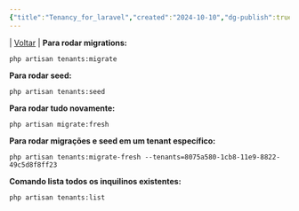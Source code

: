 ```yaml
---
{"title":"Tenancy_for_laravel","created":"2024-10-10","dg-publish":true,"tags":["pessoal/estudos","pessoal/quaseumdev","php"],"permalink":"/1.Minha Vida/Tenancy_for_laravel/","dgPassFrontmatter":true}
---
```


| [Voltar](index) |
**Para rodar migrations:**
```
php artisan tenants:migrate
```
**Para rodar seed:**
```
php artisan tenants:seed
```
**Para rodar tudo novamente:**
```
php artisan migrate:fresh
```
**Para rodar migrações e seed em um tenant específico:**
```
php artisan tenants:migrate-fresh --tenants=8075a580-1cb8-11e9-8822-49c5d8f8ff23
```
**Comando lista todos os inquilinos existentes:**
```
php artisan tenants:list
```
